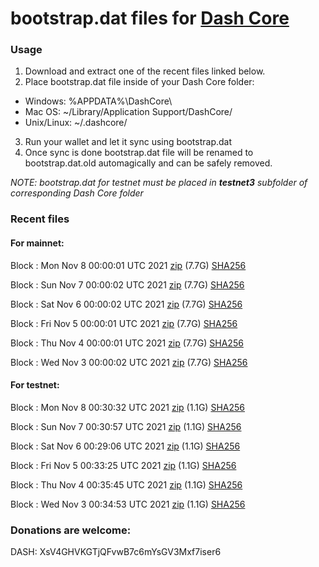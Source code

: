 # bootstrap.dat files for [Dash Core](https://github.com/dashpay/dash)

### Usage

1. Download and extract one of the recent files linked below.
2. Place bootstrap.dat file inside of your Dash Core folder:
 - Windows: %APPDATA%\DashCore\
 - Mac OS: ~/Library/Application Support/DashCore/
 - Unix/Linux: ~/.dashcore/
3. Run your wallet and let it sync using bootstrap.dat
4. Once sync is done bootstrap.dat file will be renamed to bootstrap.dat.old automagically and can be safely removed.

_NOTE: bootstrap.dat for testnet must be placed in **testnet3** subfolder of corresponding Dash Core folder_

### Recent files

#### For mainnet:

Block [](https://insight.dash.org/insight/block/): Mon Nov  8 00:00:01 UTC 2021 [zip](https://dash-bootstrap.ams3.digitaloceanspaces.com/mainnet/2021-11-08/bootstrap.dat.zip) (7.7G) [SHA256](https://dash-bootstrap.ams3.digitaloceanspaces.com/mainnet/2021-11-08/sha256.txt)

Block [](https://insight.dash.org/insight/block/): Sun Nov  7 00:00:02 UTC 2021 [zip](https://dash-bootstrap.ams3.digitaloceanspaces.com/mainnet/2021-11-07/bootstrap.dat.zip) (7.7G) [SHA256](https://dash-bootstrap.ams3.digitaloceanspaces.com/mainnet/2021-11-07/sha256.txt)

Block [](https://insight.dash.org/insight/block/): Sat Nov  6 00:00:02 UTC 2021 [zip](https://dash-bootstrap.ams3.digitaloceanspaces.com/mainnet/2021-11-06/bootstrap.dat.zip) (7.7G) [SHA256](https://dash-bootstrap.ams3.digitaloceanspaces.com/mainnet/2021-11-06/sha256.txt)

Block [](https://insight.dash.org/insight/block/): Fri Nov  5 00:00:01 UTC 2021 [zip](https://dash-bootstrap.ams3.digitaloceanspaces.com/mainnet/2021-11-05/bootstrap.dat.zip) (7.7G) [SHA256](https://dash-bootstrap.ams3.digitaloceanspaces.com/mainnet/2021-11-05/sha256.txt)

Block [](https://insight.dash.org/insight/block/): Thu Nov  4 00:00:01 UTC 2021 [zip](https://dash-bootstrap.ams3.digitaloceanspaces.com/mainnet/2021-11-04/bootstrap.dat.zip) (7.7G) [SHA256](https://dash-bootstrap.ams3.digitaloceanspaces.com/mainnet/2021-11-04/sha256.txt)

Block [](https://insight.dash.org/insight/block/): Wed Nov  3 00:00:02 UTC 2021 [zip](https://dash-bootstrap.ams3.digitaloceanspaces.com/mainnet/2021-11-03/bootstrap.dat.zip) (7.7G) [SHA256](https://dash-bootstrap.ams3.digitaloceanspaces.com/mainnet/2021-11-03/sha256.txt)


#### For testnet:

Block [](https://testnet-insight.dashevo.org/insight/block/): Mon Nov  8 00:30:32 UTC 2021 [zip](https://dash-bootstrap.ams3.digitaloceanspaces.com/testnet/2021-11-08/bootstrap.dat.zip) (1.1G) [SHA256](https://dash-bootstrap.ams3.digitaloceanspaces.com/testnet/2021-11-08/sha256.txt)

Block [](https://testnet-insight.dashevo.org/insight/block/): Sun Nov  7 00:30:57 UTC 2021 [zip](https://dash-bootstrap.ams3.digitaloceanspaces.com/testnet/2021-11-07/bootstrap.dat.zip) (1.1G) [SHA256](https://dash-bootstrap.ams3.digitaloceanspaces.com/testnet/2021-11-07/sha256.txt)

Block [](https://testnet-insight.dashevo.org/insight/block/): Sat Nov  6 00:29:06 UTC 2021 [zip](https://dash-bootstrap.ams3.digitaloceanspaces.com/testnet/2021-11-06/bootstrap.dat.zip) (1.1G) [SHA256](https://dash-bootstrap.ams3.digitaloceanspaces.com/testnet/2021-11-06/sha256.txt)

Block [](https://testnet-insight.dashevo.org/insight/block/): Fri Nov  5 00:33:25 UTC 2021 [zip](https://dash-bootstrap.ams3.digitaloceanspaces.com/testnet/2021-11-05/bootstrap.dat.zip) (1.1G) [SHA256](https://dash-bootstrap.ams3.digitaloceanspaces.com/testnet/2021-11-05/sha256.txt)

Block [](https://testnet-insight.dashevo.org/insight/block/): Thu Nov  4 00:35:45 UTC 2021 [zip](https://dash-bootstrap.ams3.digitaloceanspaces.com/testnet/2021-11-04/bootstrap.dat.zip) (1.1G) [SHA256](https://dash-bootstrap.ams3.digitaloceanspaces.com/testnet/2021-11-04/sha256.txt)

Block [](https://testnet-insight.dashevo.org/insight/block/): Wed Nov  3 00:34:53 UTC 2021 [zip](https://dash-bootstrap.ams3.digitaloceanspaces.com/testnet/2021-11-03/bootstrap.dat.zip) (1.1G) [SHA256](https://dash-bootstrap.ams3.digitaloceanspaces.com/testnet/2021-11-03/sha256.txt)


### Donations are welcome:

DASH: XsV4GHVKGTjQFvwB7c6mYsGV3Mxf7iser6
